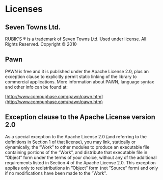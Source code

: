 # Licenses

## Seven Towns Ltd.

RUBIK’S &reg; is a trademark of Seven Towns Ltd. Used under license. All Rights Reserved. Copyright &copy; 2010

## Pawn

PAWN is free and it is published under the Apache License 2.0, plus an exception clause to explicitly permit static linking of the library to commercial applications. More information about PAWN, language syntax and other info can be found at:

[http://www.compuphase.com/pawn/pawn.htm](http://www.compuphase.com/pawn/pawn.htm)

## Exception clause to the Apache License version 2.0

As a special exception to the Apache License 2.0 \(and referring to the definitions in Section 1 of that license\), you may link, statically or dynamically, the ”Work” to other modules to produce an executable file containing portions of the ”Work”, and distribute that executable file in ”Object” form under the terms of your choice, without any of the additional requirements listed in Section 4 of the Apache License 2.0. This exception applies only to redistributions in ”Object” form \(not ”Source” form\) and only if no modifications have been made to the ”Work”.

